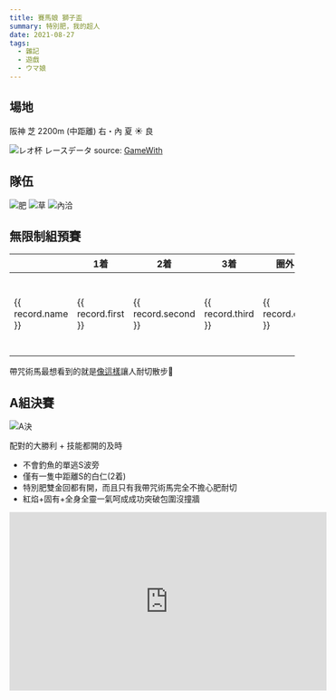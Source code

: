 ```yaml
---
title: 賽馬娘 獅子盃
summary: 特別肥，我的超人
date: 2021-08-27
tags:
  - 雜記
  - 遊戲
  - ウマ娘
---
```


## 場地

<div class="font-bold text-xl">阪神 芝 2200m (中距離) 右・內 夏 ☀️ 良</div>

![レオ杯 レースデータ](https://i.imgur.com/nHtRWwj.png)
source: [GameWith](https://gamewith.jp/uma-musume/article/show/289441)

## 隊伍

<div class="flex w-full my-2">
  <img class="w-1/3" src="https://imgur.com/5Up9Fgk.png" alt="肥" data-action="zoom" />
  <img class="w-1/3" src="https://imgur.com/7OAlzvi.png" alt="草" data-action="zoom" />
  <img class="w-1/3" src="https://imgur.com/FYpcVIk.png" alt="內洽" data-action="zoom" />
</div>

## 無限制組預賽

<table class="w-full table-auto text-right">
  <thead>
    <tr>
      <th></th>
      <th class="whitespace-nowrap">1着</th>
      <th class="whitespace-nowrap">2着</th>
      <th class="whitespace-nowrap">3着</th>
      <th class="whitespace-nowrap">圈外</th>
      <th class="whitespace-nowrap">勝率</th>
      <th class="whitespace-nowrap">連對率</th>
      <th class="whitespace-nowrap">複勝率</th>
    </tr>
  </thead>
  <tbody>
    <tr v-for="record in records" :key="record.name">
      <td class="whitespace-nowrap">{{ record.name }}</td>
      <td>{{ record.first }}</td>
      <td>{{ record.second }}</td>
      <td>{{ record.third }}</td>
      <td>{{ record.out }}</td>
      <td>{{ (record.first / sum * 100).toFixed(2) }}%</td>
      <td>{{ ((record.first + record.second) / sum * 100).toFixed(2) }}%</td>
      <td>{{ ((record.first + record.second + record.third) / sum * 100).toFixed(2) }}%</td>
    </tr>
  </tbody>
</table>

帶咒術馬最想看到的就是[像這樣](https://i.imgur.com/RxMsJfs.mp4)讓人耐切散步🤣

## A組決賽

<img class="my-2 w-1/3" src="https://i.imgur.com/dBNKwgz.jpg" alt="A決" data-action="zoom" />

配對的大勝利 + 技能都開的及時
- 不會釣魚的單逃S波旁
- 僅有一隻中距離S的白仁(2着)
- 特別肥雙金回都有開，而且只有我帶咒術馬完全不擔心肥耐切
- 紅焰+固有+全身全靈一氣呵成成功突破包圍沒撞牆

<div class="aspect-w-16 aspect-h-9">
  <iframe width="560" height="315" src="https://www.youtube.com/embed/i_shZaQ0aFc" title="YouTube video player" frameborder="0" allow="accelerometer; autoplay; clipboard-write; encrypted-media; gyroscope; picture-in-picture" allowfullscreen></iframe>
</div>

<script>
export default {
  data() {
    return {
      records: [
        {
          name: 'スペシャルウィーク',
          first: 46,
          second: 16,
          third: 7,
          out: 11
        },
        {
          name: 'グラスワンダー',
          first: 14,
          second: 18,
          third: 10,
          out: 38
        },
        {
          name: 'ナイスネイチャ',
          first: 0,
          second: 0,
          third: 1,
          out: 79
        }
      ]
    };
  },
  computed: {
    sum() {
      const { first, second, third, out  } = this.records[0];
      return first + second + third + out
    }
  }
}
</script>